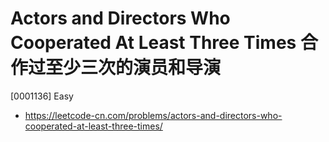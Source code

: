 # Actors and Directors Who Cooperated At Least Three Times 合作过至少三次的演员和导演

[0001136] Easy

- https://leetcode-cn.com/problems/actors-and-directors-who-cooperated-at-least-three-times/

